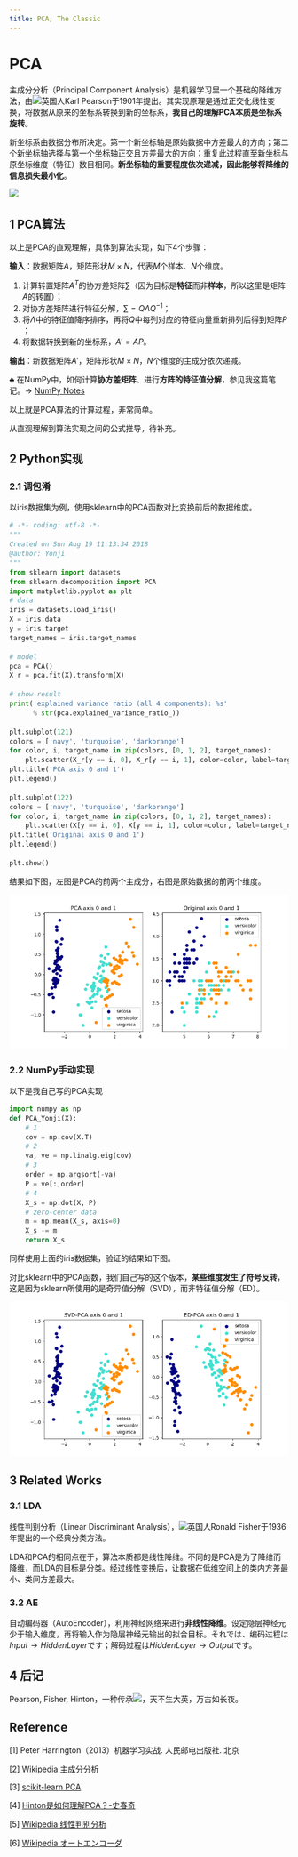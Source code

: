 ```yaml
---
title: PCA, The Classic
---
```


# PCA

主成分分析（Principal Component Analysis）是机器学习里一个基础的降维方法，由![](https://upload.wikimedia.org/wikipedia/commons/thumb/a/ae/Flag_of_the_United_Kingdom.svg/30px-Flag_of_the_United_Kingdom.svg.png)英国人Karl Pearson于1901年提出。其实现原理是通过正交化线性变换，将数据从原来的坐标系转换到新的坐标系，**我自己的理解PCA本质是坐标系旋转**。

新坐标系由数据分布所决定。第一个新坐标轴是原始数据中方差最大的方向；第二个新坐标轴选择与第一个坐标轴正交且方差最大的方向；重复此过程直至新坐标与原坐标维度（特征）数目相同。**新坐标轴的重要程度依次递减，因此能够将降维的信息损失最小化**。

![](https://upload.wikimedia.org/wikipedia/commons/thumb/f/f5/GaussianScatterPCA.svg/480px-GaussianScatterPCA.svg.png)

## 1 PCA算法

以上是PCA的直观理解，具体到算法实现，如下4个步骤：

**输入**：数据矩阵$A$，矩阵形状$M\times N$，代表$M$个样本、$N$个维度。

1. 计算转置矩阵$A^T$的协方差矩阵$\sum$（因为目标是**特征**而非**样本**，所以这里是矩阵$A$的转置）；
2. 对协方差矩阵进行特征分解，$\sum=Q\Lambda Q^{-1}$；
3. 将$\Lambda​$中的特征值降序排序，再将$Q​$中每列对应的特征向量重新排列后得到矩阵$P​$；
4. 将数据转换到新的坐标系，$A'=AP$。

**输出**：新数据矩阵$A'$，矩阵形状$M\times N$，$N$个维度的主成分依次递减。



$\clubsuit$ 在NumPy中，如何计算**协方差矩阵**、进行**方阵的特征值分解**，参见我这篇笔记。$\rightarrow$ [NumPy Notes](https://amoko.github.io/2018/08/02/NumPy-Notes.html)

以上就是PCA算法的计算过程，非常简单。

从直观理解到算法实现之间的公式推导，待补充。



## 2 Python实现

### 2.1 调包淆

以iris数据集为例，使用sklearn中的PCA函数对比变换前后的数据维度。

``` python
# -*- coding: utf-8 -*-
"""
Created on Sun Aug 19 11:13:34 2018
@author: Yonji
"""
from sklearn import datasets
from sklearn.decomposition import PCA
import matplotlib.pyplot as plt
# data
iris = datasets.load_iris()
X = iris.data
y = iris.target
target_names = iris.target_names

# model
pca = PCA()
X_r = pca.fit(X).transform(X)

# show result
print('explained variance ratio (all 4 components): %s'
      % str(pca.explained_variance_ratio_))

plt.subplot(121)
colors = ['navy', 'turquoise', 'darkorange']
for color, i, target_name in zip(colors, [0, 1, 2], target_names):
    plt.scatter(X_r[y == i, 0], X_r[y == i, 1], color=color, label=target_name)
plt.title('PCA axis 0 and 1')
plt.legend()

plt.subplot(122)
colors = ['navy', 'turquoise', 'darkorange']
for color, i, target_name in zip(colors, [0, 1, 2], target_names):
    plt.scatter(X[y == i, 0], X[y == i, 1], color=color, label=target_name)
plt.title('Original axis 0 and 1')
plt.legend()

plt.show()
```

结果如下图，左图是PCA的前两个主成分，右图是原始数据的前两个维度。

![](/img/PCA.before.after.png)

### 2.2 NumPy手动实现

以下是我自己写的PCA实现

``` python
import numpy as np
def PCA_Yonji(X):
    # 1
    cov = np.cov(X.T)
    # 2
    va, ve = np.linalg.eig(cov)
    # 3
    order = np.argsort(-va)
    P = ve[:,order]
    # 4
    X_s = np.dot(X, P)
    # zero-center data
    m = np.mean(X_s, axis=0)
    X_s -= m
    return X_s
```

同样使用上面的iris数据集，验证的结果如下图。

对比sklearn中的PCA函数，我们自己写的这个版本，**某些维度发生了符号反转**，这是因为sklearn所使用的是奇异值分解（SVD），而非特征值分解（ED）。

![](/img/PCA.SVD.ED.png)

## 3 Related Works

### 3.1 LDA

线性判别分析（Linear Discriminant Analysis），![](https://upload.wikimedia.org/wikipedia/commons/thumb/a/ae/Flag_of_the_United_Kingdom.svg/30px-Flag_of_the_United_Kingdom.svg.png)英国人Ronald Fisher于1936年提出的一个经典分类方法。

LDA和PCA的相同点在于，算法本质都是线性降维。不同的是PCA是为了降维而降维，而LDA的目标是分类。经过线性变换后，让数据在低维空间上的类内方差最小、类间方差最大。

### 3.2 AE

自动编码器（AutoEncoder），利用神经网络来进行**非线性降维**。设定隐层神经元少于输入维度，再将输入作为隐层神经元输出的拟合目标。それでは、编码过程は$Input \rightarrow HiddenLayer$です；解码过程は$HiddenLayer \rightarrow Output$です。



## 4 后记

Pearson, Fisher, Hinton，一种传承![](https://upload.wikimedia.org/wikipedia/commons/thumb/a/ae/Flag_of_the_United_Kingdom.svg/30px-Flag_of_the_United_Kingdom.svg.png)，天不生大英，万古如长夜。



## Reference

\[1] Peter Harrington（2013）机器学习实战. 人民邮电出版社. 北京

\[2] [Wikipedia 主成分分析](https://ja.wikipedia.org/wiki/%E4%B8%BB%E6%88%90%E5%88%86%E5%88%86%E6%9E%90)

\[3] [scikit-learn PCA](http://scikit-learn.org/stable/modules/generated/sklearn.decomposition.PCA.html)

\[4] [Hinton是如何理解PCA？-史春奇](https://cloud.tencent.com/developer/article/1185398)

\[5] [Wikipedia 线性判别分析](https://zh.wikipedia.org/wiki/%E7%B7%9A%E6%80%A7%E5%88%A4%E5%88%A5%E5%88%86%E6%9E%90)

\[6] [Wikipedia オートエンコーダ](https://ja.wikipedia.org/wiki/%E3%82%AA%E3%83%BC%E3%83%88%E3%82%A8%E3%83%B3%E3%82%B3%E3%83%BC%E3%83%80)

